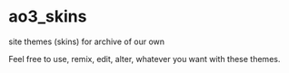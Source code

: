# ao3_skins
site themes (skins) for archive of our own

Feel free to use, remix, edit, alter, whatever you want with these themes. 
